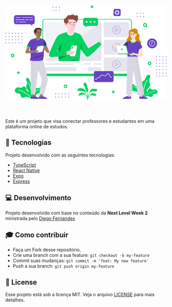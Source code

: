 <h5 align="center">
    <img alt="proffy" title="#landing" src="https://github.com/moreira-ian/Proffy/blob/master/mobile/src/assets/images/landing%402x.png">
</h5>
<br/>

Este é um projeto que visa conectar professores e estudantes em uma plataforma online de estudos.

## :rocket: Tecnologias
Projeto desenvolvido com as seguintes tecnologias:
- [TypeScript](https://www.typescriptlang.org/)
- [React Native](https://reactnative.dev/)
- [Expo](https://expo.io/)
- [Express](https://expressjs.com/pt-br/)


## :computer: Desenvolvimento
Projeto desenvolvido com base no conteúdo da <strong> Next Level Week 2 </strong> ministrada pelo </b> [Diego Fernandes](https://github.com/diego3g)

## :mortar_board: Como contribuir

- Faça um Fork desse repositório,
- Crie uma branch com a sua feature: `git checkout -b my-feature`
- Commit suas mudanças: `git commit -m 'feat: My new feature'`
- Push a sua branch: `git push origin my-feature`

## :memo: License

Esse projeto está sob a licença MIT. Veja o arquivo [LICENSE](LICENSE.md) para mais detalhes.
